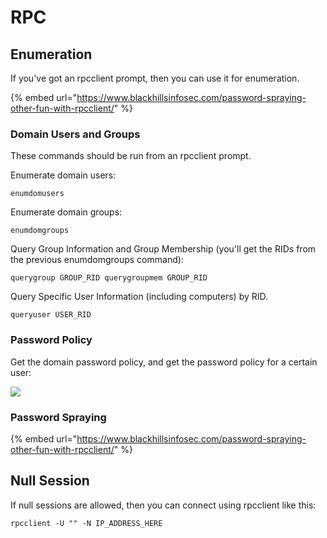 # RPC

## Enumeration

If you've got an rpcclient prompt, then you can use it for enumeration.&#x20;

{% embed url="https://www.blackhillsinfosec.com/password-spraying-other-fun-with-rpcclient/" %}

### Domain Users and Groups

These commands should be run from an rpcclient prompt.

Enumerate domain users:&#x20;

```
enumdomusers
```

Enumerate domain groups:&#x20;

```
enumdomgroups
```

Query Group Information and Group Membership (you'll get the RIDs from the previous enumdomgroups command):&#x20;

```
querygroup GROUP_RID querygroupmem GROUP_RID
```

Query Specific User Information (including computers) by RID.&#x20;

```
queryuser USER_RID
```

### Password Policy

Get the domain password policy, and get the password policy for a certain user:

![](https://lh3.googleusercontent.com/YmxbEm\_PQo4g2bL3C1zOmblzPrG5Q68rVai0QELpRoTaVeKFcOZpgKyg-6AyFjmeAOUd8kbajmDWp9ax-zo93YrwOFNW4zHDDJW67LlQI8AwWkhSr9t\_xTurrkNvOFELXi2\_0dYavSLkUzvWHw)



### Password Spraying

{% embed url="https://www.blackhillsinfosec.com/password-spraying-other-fun-with-rpcclient/" %}

## Null Session

If null sessions are allowed, then you can connect using rpcclient like this:&#x20;

```
rpcclient -U "" -N IP_ADDRESS_HERE
```

